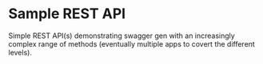 # Sample REST API 

Simple REST API(s) demonstrating swagger gen with an increasingly complex range of methods (eventually multiple apps to covert the different levels).
